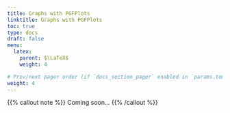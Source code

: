 ```yaml
---
title: Graphs with PGFPlots
linktitle: Graphs with PGFPlots
toc: true
type: docs
draft: false
menu:
  latex:
    parent: $\LaTeX$
    weight: 4

# Prev/next pager order (if `docs_section_pager` enabled in `params.toml`)
weight: 4
---
```


{{% callout note %}}
Coming soon...
{{% /callout %}}